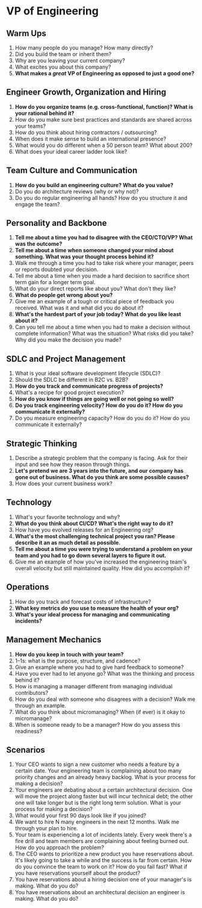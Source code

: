 # VP of Engineering

## Warm Ups
1. How many people do you manage? How many directly?
2. Did you build the team or inherit them?
3. Why are you leaving your current company?
4. What excites you about this company?
5. **What makes a _great_ VP of Engineering as opposed to just a good one?**

## Engineer Growth, Organization and Hiring
1. **How do you organize teams (e.g. cross-functional, function)? What is your rational behind it?**
2. How do you make sure best practices and standards are shared across your teams?
3. How do you think about hiring contractors / outsourcing?
4. When does it make sense to build an international presence?
5. What would you do different when a 50 person team? What about 200?
6. What does your ideal career ladder look like?

## Team Culture and Communication
1. **How do you build an engineering culture? What do you value?**
2. Do you do architecture reviews (why or why not)?
3. Do you do regular engineering all hands? How do you structure it and engage the team?

## Personality and Backbone
1. **Tell me about a time you had to disagree with the CEO/CTO/VP? What was the outcome?**
2. **Tell me about a time when someone changed your mind about something. What was your thought process behind it?**
3. Walk me through a time you had to take risk where your manager, peers or reports doubted your decision.
4. Tell me about a time when you made a hard decision to sacrifice short term gain for a longer term goal.
5. What do your direct reports like about you? What don't they like?
6. **What do people get wrong about you?**
7. Give me an example of a tough or critical piece of feedback you received. What was it and what did you do about it?
8. **What's the hardest part of your job today? What do you like least about it?**
9. Can you tell me about a time when you had to make a decision without complete information? What was the situation? What risks did you take? Why did you make the decision you made?

## SDLC and Project Management
1. What is your ideal software development lifecycle (SDLC)?
2. Should the SDLC be different in B2C vs. B2B?
3. **How do you track and communicate progress of projects?**
4. What's a recipe for good project execution?
5. **How do you know if things are going well or not going so well?**
6. **Do you track engineering velocity? How do you do it? How do you communicate it externally?**
7. Do you measure engineering capacity? How do you do it? How do you communicate it externally?

## Strategic Thinking
1. Describe a strategic problem that the company is facing. Ask for their input and see how they reason through things.
2. **Let's pretend we are 3 years into the future, and our company has gone out of business. What do you think are some possible causes?**
3. How does your current business work?

## Technology
1. What's your favorite technology and why?
2. **What do you think about CI/CD? What's the right way to do it?**
3. How have you evolved releases for an Engineering org?
4. **What's the most challenging technical project you ran? Please describe it an as much detail as possible.**
5. **Tell me about a time you were trying to understand a problem on your team and you had to go down several layers to figure it out.**
6. Give me an example of how you've increased the engineering team's overall velocity but still maintained quality. How did you accomplish it?

## Operations
1. How do you track and forecast costs of infrastructure?
2. **What key metrics do you use to measure the health of your org?**
3. **What's your ideal process for managing and communicating incidents?**

## Management Mechanics
1. **How do you keep in touch with your team?**
2. 1–1s: what is the purpose, structure, and cadence?
3. Give an example where you had to give hard feedback to someone?
4. Have you ever had to let anyone go? What was the thinking and process behind it?
5. How is managing a manager different from managing individual contributors?
6. How do you deal with someone who disagrees with a decision? Walk me through an example.
7. What do you think about micromanaging? When (if ever) is it okay to micromanage?
8. When is someone ready to be a manager? How do you assess this readiness?

## Scenarios
1. Your CEO wants to sign a new customer who needs a feature by a certain date. Your engineering team is complaining about too many priority changes and an already heavy backlog. What is your process for making a decision?
2. Your engineers are debating about a certain architectural decision. One will move the project along faster but will incur technical debt; the other one will take longer but is the right long term solution. What is your process for making a decision?
3. What would your first 90 days look like if you joined?
4. We want to hire N many engineers in the next 12 months. Walk me through your plan to hire.
5. Your team is experiencing a lot of incidents lately. Every week there's a fire drill and team members are complaining about feeling burned out. How do you approach the problem?
6. The CEO wants to prioritize a new product you have reservations about. It's likely going to take a while and the success is far from certain. How do you convince the team to work on it? How do you fail fast? What if you have reservations yourself about the product?
7. You have reservations about a hiring decision one of your manager's is making. What do you do?
8. You have reservations about an architectural decision an engineer is making. What do you do?

